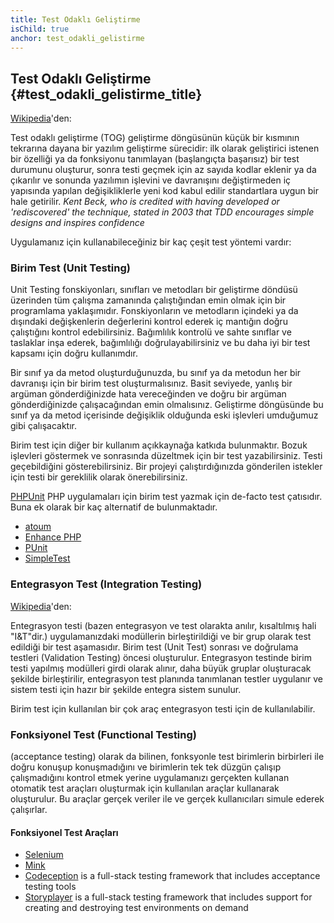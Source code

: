 ```yaml
---
title: Test Odaklı Geliştirme
isChild: true
anchor: test_odakli_gelistirme
---
```


## Test Odaklı Geliştirme {#test_odakli_gelistirme_title}

[Wikipedia](http://en.wikipedia.org/wiki/Test-driven_development)'den:

Test odaklı geliştirme (TOG) geliştirme döngüsünün küçük bir kısmının tekrarına dayana bir yazılım geliştirme sürecidir: ilk olarak geliştirici istenen bir özelliği ya da fonksiyonu tanımlayan (başlangıçta başarısız) bir test durumunu oluşturur, sonra testi geçmek için az sayıda kodlar eklenir ya da çıkarılır ve sonunda yazılımın işlevini ve davranışını değiştirmeden iç yapısında yapılan değişikliklerle yeni kod kabul edilir standartlara uygun bir hale getirilir. _Kent Beck, who is credited with having developed or 'rediscovered' the technique, stated in 2003 that TDD encourages simple designs and inspires confidence_

Uygulamanız için kullanabileceğiniz bir kaç çeşit test yöntemi vardır:

### Birim Test (Unit Testing)

Unit Testing fonskiyonları, sınıfları ve metodları bir geliştirme döndüsü üzerinden tüm çalışma zamanında çalıştığından emin olmak için bir programlama yaklaşımıdır. Fonskiyonların ve metodların içindeki ya da dışındaki değişkenlerin değerlerini kontrol ederek iç mantığın doğru çalıştığını kontrol edebilirsiniz. Bağımlılık kontrolü ve sahte sınıflar ve taslaklar inşa ederek, bağımlılığı doğrulayabilirsiniz ve bu daha iyi bir test kapsamı için doğru kullanımdır.

Bir sınıf ya da metod oluşturduğunuzda, bu sınıf ya da metodun her bir davranışı için bir birim test oluşturmalısınız. Basit seviyede, yanlış bir argüman gönderdiğinizde hata vereceğinden ve doğru bir argüman gönderdiğinizde çalışacağından emin olmalısınız. Geliştirme döngüsünde bu sınıf ya da metod içerisinde değişiklik olduğunda eski işlevleri umduğumuz gibi çalışacaktır.

Birim test için diğer bir kullanım açıkkaynağa katkıda bulunmaktır. Bozuk işlevleri göstermek ve sonrasında düzeltmek için bir test yazabilirsiniz. Testi geçebildiğini gösterebilirsiniz. Bir projeyi çalıştırdığınızda gönderilen istekler için testi bir gereklilik olarak önerebilirsiniz.

[PHPUnit](http://phpunit.de) PHP uygulamaları için birim test yazmak için de-facto test çatısıdır. Buna ek olarak bir kaç alternatif de bulunmaktadır.

* [atoum](https://github.com/atoum/atoum)
* [Enhance PHP](https://github.com/Enhance-PHP/Enhance-PHP)
* [PUnit](http://punit.smf.me.uk/)
* [SimpleTest](http://simpletest.org)


### Entegrasyon Test (Integration Testing)

[Wikipedia](http://en.wikipedia.org/wiki/Integration_testing)'den:

Entegrasyon testi (bazen entegrasyon ve test olarakta anılır, kısaltılmış hali "I&T"dir.) uygulamanızdaki modüllerin birleştirildiği ve bir grup olarak test edildiği bir test aşamasıdır. Birim test (Unit Test) sonrası ve doğrulama testleri (Validation Testing) öncesi oluşturulur. Entegrasyon testinde birim testi yapılmış modülleri girdi olarak alınır, daha büyük gruplar oluşturacak şekilde birleştirilir, entegrasyon test planında tanımlanan testler uygulanır ve sistem testi için hazır bir şekilde entegra sistem sunulur.

Birim test için kullanılan bir çok araç entegrasyon testi için de kullanılabilir.


### Fonksiyonel Test (Functional Testing)

(acceptance testing) olarak da bilinen, fonksyonle test birimlerin birbirleri ile doğru konuşup konuşmadığını ve birimlerin tek tek düzgün çalışıp çalışmadığını kontrol etmek yerine uygulamanızı gerçekten kullanan otomatik test araçları oluşturmak için kullanılan araçlar kullanarak oluşturulur. Bu araçlar gerçek veriler ile ve gerçek kullanıcıları simule ederek çalışırlar.

#### Fonksiyonel Test Araçları

* [Selenium](http://seleniumhq.com)
* [Mink](http://mink.behat.org)
* [Codeception](http://codeception.com) is a full-stack testing framework that includes acceptance testing tools
* [Storyplayer](http://datasift.github.io/storyplayer) is a full-stack testing framework that includes support for creating and destroying test environments on demand
